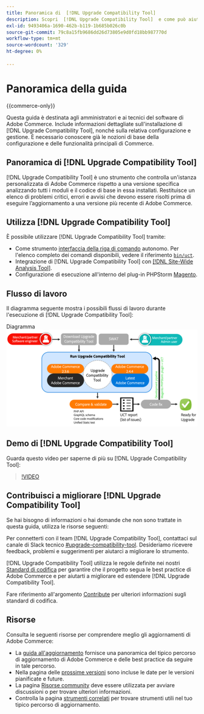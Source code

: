 ```yaml
---
title: Panoramica di  [!DNL Upgrade Compatibility Tool]
description: Scopri  [!DNL Upgrade Compatibility Tool]  e come può aiutarti con il tuo progetto Adobe Commerce.
exl-id: 9493406a-1690-462b-b119-1b685b026c0b
source-git-commit: 79c8a15fb9686dd26d73805e9d0fd18bb987770d
workflow-type: tm+mt
source-wordcount: '329'
ht-degree: 0%

---
```


# Panoramica della guida

{{commerce-only}}

Questa guida è destinata agli amministratori e ai tecnici del software di Adobe Commerce. Include informazioni dettagliate sull&#39;installazione di [!DNL Upgrade Compatibility Tool], nonché sulla relativa configurazione e gestione. È necessario conoscere già le nozioni di base della configurazione e delle funzionalità principali di Commerce.

## Panoramica di [!DNL Upgrade Compatibility Tool]

[!DNL Upgrade Compatibility Tool] è uno strumento che controlla un&#39;istanza personalizzata di Adobe Commerce rispetto a una versione specifica analizzando tutti i moduli e il codice di base in essa installati. Restituisce un elenco di problemi critici, errori e avvisi che devono essere risolti prima di eseguire l’aggiornamento a una versione più recente di Adobe Commerce.

## Utilizza [!DNL Upgrade Compatibility Tool]

È possibile utilizzare [!DNL Upgrade Compatibility Tool] tramite:

- Come strumento [interfaccia della riga di comando](../upgrade-compatibility-tool/run.md) autonomo. Per l&#39;elenco completo dei comandi disponibili, vedere il riferimento [`bin/uct`](../../tools/reference/uct.md).
- Integrazione di [!DNL Upgrade Compatibility Tool] con [[!DNL Site-Wide Analysis Tool]](../upgrade-compatibility-tool/integrate-analysis-tool.md).
- Configurazione di esecuzione all&#39;interno del plug-in PHPStorm [ Magento](../upgrade-compatibility-tool/run-configuration-phpstorm-plugin.md).

## Flusso di lavoro

Il diagramma seguente mostra i possibili flussi di lavoro durante l&#39;esecuzione di [!DNL Upgrade Compatibility Tool]:

Diagramma ![[!DNL Upgrade Compatibility Tool]](../../assets/upgrade-guide/uct-diagram-v5.png)

## Demo di [!DNL Upgrade Compatibility Tool]

Guarda questo video per saperne di più su [!DNL Upgrade Compatibility Tool]:

>[!VIDEO](https://video.tv.adobe.com/v/341245?quality=12)

## Contribuisci a migliorare [!DNL Upgrade Compatibility Tool]

Se hai bisogno di informazioni o hai domande che non sono trattate in questa guida, utilizza le risorse seguenti:

Per connetterti con il team [!DNL Upgrade Compatibility Tool], contattaci sul canale di Slack tecnico [#upgrade-compatibility-tool](https://magentocommeng.slack.com/archives/C019Y143U9F). Desideriamo ricevere feedback, problemi e suggerimenti per aiutarci a migliorare lo strumento.

[!DNL Upgrade Compatibility Tool] utilizza le regole definite nei nostri [Standard di codifica](https://developer.adobe.com/commerce/php/coding-standards/) per garantire che il progetto segua le best practice di Adobe Commerce e per aiutarti a migliorare ed estendere [!DNL Upgrade Compatibility Tool].

Fare riferimento all&#39;argomento [Contribute](https://developer.adobe.com/commerce/php/coding-standards/contributing/) per ulteriori informazioni sugli standard di codifica.

## Risorse

Consulta le seguenti risorse per comprendere meglio gli aggiornamenti di Adobe Commerce:

- La [guida all&#39;aggiornamento](../overview.md) fornisce una panoramica del tipico percorso di aggiornamento di Adobe Commerce e delle best practice da seguire in tale percorso.
- Nella pagina delle [prossime versioni](https://experienceleague.adobe.com/en/docs/commerce-operations/release/planning/schedule) sono incluse le date per le versioni pianificate e future.
- La pagina [Risorse community](https://developer.adobe.com/commerce/contributor/community/) deve essere utilizzata per avviare discussioni o per trovare ulteriori informazioni.
- Controlla la pagina [strumenti correlati](../upgrade-compatibility-tool/related-tools.md) per trovare strumenti utili nel tuo tipico percorso di aggiornamento.
